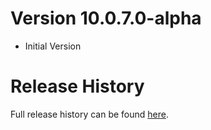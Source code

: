 # Version 10.0.7.0-alpha

* Initial Version

# Release History

Full release history can be found [here](https://github.com/kstange/MerchantPlus/wiki/Release-Notes).


